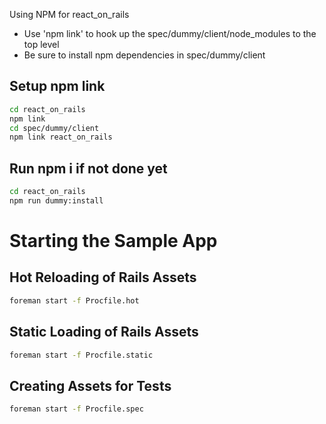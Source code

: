 Using NPM for react_on_rails

* Use 'npm link' to hook up the spec/dummy/client/node_modules to the top level
* Be sure to install npm dependencies in spec/dummy/client

## Setup npm link

```sh
cd react_on_rails
npm link
cd spec/dummy/client
npm link react_on_rails
```

## Run npm i if not done yet

```sh
cd react_on_rails
npm run dummy:install 
```

# Starting the Sample App


## Hot Reloading of Rails Assets

```sh
foreman start -f Procfile.hot
```

## Static Loading of Rails Assets
```sh
foreman start -f Procfile.static
```

## Creating Assets for Tests
```sh
foreman start -f Procfile.spec
```

